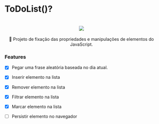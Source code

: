 # ToDoList()?

<h1 align="center">
 <img src="https://img.shields.io/static/v1?label=Feito%20com&message=JavaScript&color=7159c1&style=for-the-badge&logo=ghost"/>
</h1>
<p align="center">🚀 Projeto de fixação das propriedades e manipulações de elementos do JavaScript.

### Features

- [x] Pegar uma frase aleatória baseada no dia atual.
- [x] Inserir elemento na lista
- [x] Remover elemento na lista
- [x] Filtrar elemento na lista
- [x] Marcar elemento na lista
- [ ] Persistir elemento no navegador



